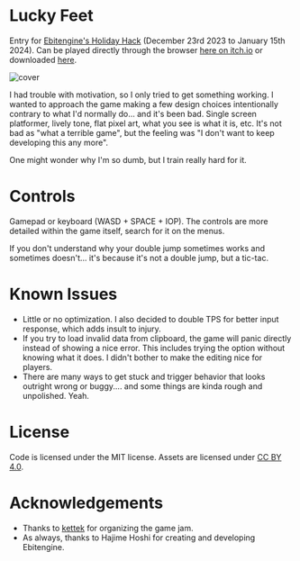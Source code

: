 # Lucky Feet

Entry for [Ebitengine's Holiday Hack](https://itch.io/jam/ebitengine-holiday-hack-2023) (December 23rd 2023 to January 15th 2024). Can be played directly through the browser [here on itch.io](https://tinne26.itch.io/luckyfeet) or downloaded [here](https://github.com/tinne26/luckyfeet/releases/tag/v0.0.1).

![cover](https://github.com/tinne26/luckyfeet/assets/95440833/d6a26142-1348-4f53-ab6a-6a35b561aad4)

I had trouble with motivation, so I only tried to get something working. I wanted to approach the game making a few design choices intentionally contrary to what I'd normally do... and it's been bad. Single screen platformer, lively tone, flat pixel art, what you see is what it is, etc. It's not bad as "what a terrible game", but the feeling was "I don't want to keep developing this any more".

One might wonder why I'm so dumb, but I train really hard for it.

# Controls

Gamepad or keyboard (WASD + SPACE + IOP). The controls are more detailed within the game itself, search for it on the menus.

If you don't understand why your double jump sometimes works and sometimes doesn't... it's because it's not a double jump, but a tic-tac.

# Known Issues

- Little or no optimization. I also decided to double TPS for better input response, which adds insult to injury.
- If you try to load invalid data from clipboard, the game will panic directly instead of showing a nice error. This includes trying the option without knowing what it does. I didn't bother to make the editing nice for players.
- There are many ways to get stuck and trigger behavior that looks outright wrong or buggy.... and some things are kinda rough and unpolished. Yeah.

# License

Code is licensed under the MIT license. Assets are licensed under [CC BY 4.0](https://creativecommons.org/licenses/by/4.0/).

# Acknowledgements

- Thanks to [kettek](https://github.com/kettek) for organizing the game jam.
- As always, thanks to Hajime Hoshi for creating and developing Ebitengine.

